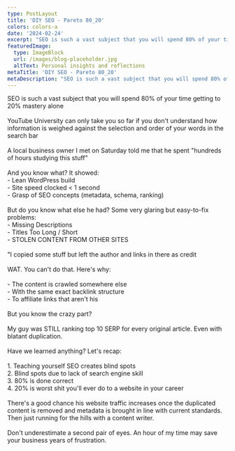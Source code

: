 ```yaml
---
type: PostLayout
title: 'DIY SEO - Pareto 80_20'
colors: colors-a
date: '2024-02-24'
excerpt: "SEO is such a vast subject that you will spend 80% of your time getting to 20% mastery alone. YouTube University can only take you so far if you don't understand how information is weighed against the selection and order of your words in the search bar."
featuredImage:
  type: ImageBlock
  url: /images/blog-placeholder.jpg
  altText: Personal insights and reflections
metaTitle: 'DIY SEO - Pareto 80_20'
metaDescription: "SEO is such a vast subject that you will spend 80% of your time getting to 20% mastery alone. YouTube University can only take you so far if you don't understand how information is weighed against the selection and order of your words in the search bar."
---
```


<div dir="auto">SEO is such a vast subject that you will spend 80% of your time getting to 20% mastery alone</div><div dir="auto"><br></div><div dir="auto">YouTube University can only take you so far if you don't understand how information is weighed against the selection and order of your words in the search bar</div><div dir="auto"><br></div><div dir="auto">A local business owner I met on Saturday told me that he spent "hundreds of hours studying this stuff"</div><div dir="auto"><br></div><div dir="auto">And you know what? It showed:</div><div dir="auto">- Lean WordPress build</div><div dir="auto">- Site speed clocked &lt; 1 second</div><div dir="auto">- Grasp of SEO concepts (metadata, schema, ranking)</div><div dir="auto"><br></div><div dir="auto">But do you know what else he had? Some very glaring but easy-to-fix problems:</div><div dir="auto">- Missing Descriptions</div><div dir="auto">- Titles Too Long / Short</div><div dir="auto">- STOLEN CONTENT FROM OTHER SITES</div><div dir="auto"><br></div><div dir="auto">"I copied some stuff but left the author and links in there as credit&nbsp;&nbsp;&nbsp;&nbsp;</div><div dir="auto"><br></div><div dir="auto">WAT. You can't do that. Here's why:</div><div dir="auto"><br></div><div dir="auto">- The content is crawled somewhere else</div><div dir="auto">- With the same exact backlink structure</div><div dir="auto">- To affiliate links that aren't his</div><div dir="auto"><br></div><div dir="auto">But you know the crazy part?</div><div dir="auto"><br></div><div dir="auto">My guy was STILL ranking top 10 SERP for every original article. Even with blatant duplication.</div><div dir="auto"><br></div><div dir="auto">Have we learned anything? Let's recap:</div><div dir="auto"><br></div><div dir="auto">1. Teaching yourself SEO creates blind spots</div><div dir="auto">2. Blind spots due to lack of search engine skill</div><div dir="auto">3. 80% is done correct</div><div dir="auto">4. 20% is worst shit you'll ever do to a website in your career</div><div dir="auto"><br></div><div dir="auto">There's a good chance his website traffic increases once the duplicated content is removed and metadata is brought in line with current standards. Then just running for the hills with a content writer.</div><div dir="auto"><br></div><div dir="auto">Don't underestimate a second pair of eyes. An hour of my time may save your business years of frustration.</div>
